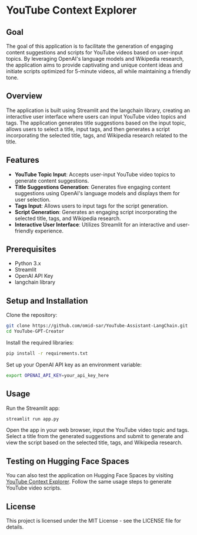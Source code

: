 
# YouTube Context Explorer

## Goal

The goal of this application is to facilitate the generation of engaging content suggestions and scripts for YouTube videos based on user-input topics. By leveraging OpenAI's language models and Wikipedia research, the application aims to provide captivating and unique content ideas and initiate scripts optimized for 5-minute videos, all while maintaining a friendly tone.

## Overview

The application is built using Streamlit and the langchain library, creating an interactive user interface where users can input YouTube video topics and tags. The application generates title suggestions based on the input topic, allows users to select a title, input tags, and then generates a script incorporating the selected title, tags, and Wikipedia research related to the title.

## Features

- **YouTube Topic Input**: Accepts user-input YouTube video topics to generate content suggestions.
- **Title Suggestions Generation**: Generates five engaging content suggestions using OpenAI's language models and displays them for user selection.
- **Tags Input**: Allows users to input tags for the script generation.
- **Script Generation**: Generates an engaging script incorporating the selected title, tags, and Wikipedia research.
- **Interactive User Interface**: Utilizes Streamlit for an interactive and user-friendly experience.

## Prerequisites

- Python 3.x
- Streamlit
- OpenAI API Key
- langchain library

## Setup and Installation

Clone the repository:

```bash
git clone https://github.com/omid-sar/YouTube-Assistant-LangChain.git
cd YouTube-GPT-Creator
```

Install the required libraries:

```bash
pip install -r requirements.txt
```

Set up your OpenAI API key as an environment variable:

```bash
export OPENAI_API_KEY=your_api_key_here
```

## Usage

Run the Streamlit app:

```bash
streamlit run app.py
```

Open the app in your web browser, input the YouTube video topic and tags. Select a title from the generated suggestions and submit to generate and view the script based on the selected title, tags, and Wikipedia research.

## Testing on Hugging Face Spaces

You can also test the application on Hugging Face Spaces by visiting [YouTube Context Explorer](https://huggingface.co/spaces/Omid-sar/YouTube_GPT_Creator). Follow the same usage steps to generate YouTube video scripts.

## License

This project is licensed under the MIT License - see the LICENSE file for details.
```

